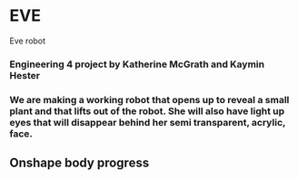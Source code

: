 # EVE
 Eve robot 
### Engineering 4 project by Katherine McGrath and Kaymin Hester
### We are making a working robot that opens up to reveal a small plant and that lifts out of the robot. She will also have light up eyes that will disappear behind her semi transparent, acrylic, face.
## Onshape body progress
